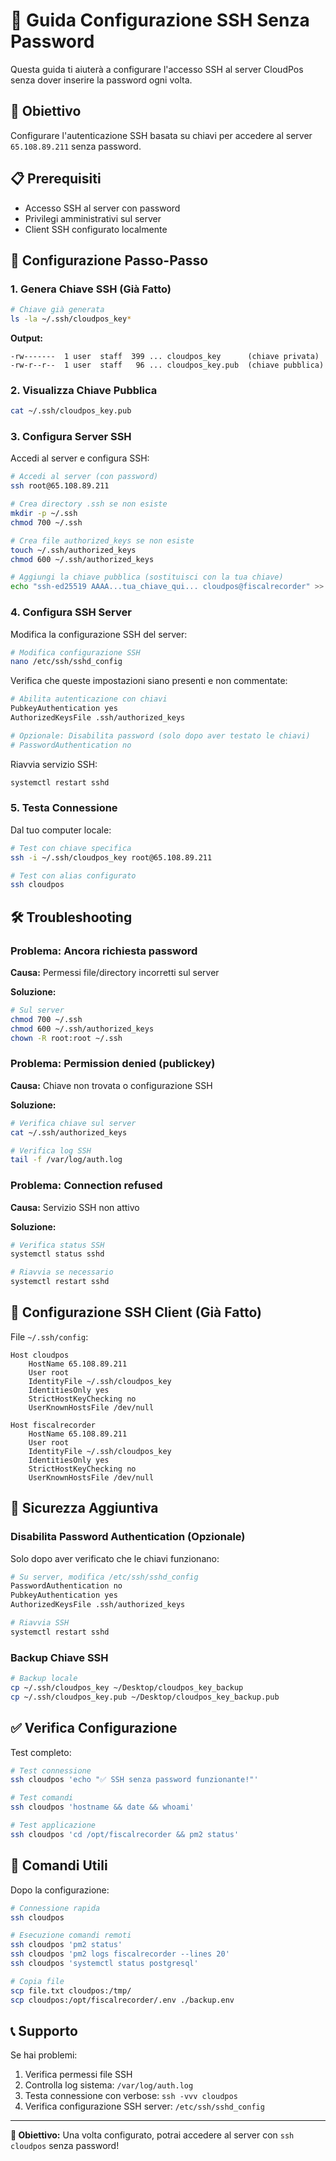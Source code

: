 # 🔑 Guida Configurazione SSH Senza Password

Questa guida ti aiuterà a configurare l'accesso SSH al server CloudPos senza dover inserire la password ogni volta.

## 🎯 Obiettivo

Configurare l'autenticazione SSH basata su chiavi per accedere al server `65.108.89.211` senza password.

## 📋 Prerequisiti

- Accesso SSH al server con password
- Privilegi amministrativi sul server
- Client SSH configurato localmente

## 🔧 Configurazione Passo-Passo

### 1. Genera Chiave SSH (Già Fatto)

```bash
# Chiave già generata
ls -la ~/.ssh/cloudpos_key*
```

**Output:**
```
-rw-------  1 user  staff  399 ... cloudpos_key      (chiave privata)
-rw-r--r--  1 user  staff   96 ... cloudpos_key.pub  (chiave pubblica)
```

### 2. Visualizza Chiave Pubblica

```bash
cat ~/.ssh/cloudpos_key.pub
```

### 3. Configura Server SSH

Accedi al server e configura SSH:

```bash
# Accedi al server (con password)
ssh root@65.108.89.211

# Crea directory .ssh se non esiste
mkdir -p ~/.ssh
chmod 700 ~/.ssh

# Crea file authorized_keys se non esiste
touch ~/.ssh/authorized_keys
chmod 600 ~/.ssh/authorized_keys

# Aggiungi la chiave pubblica (sostituisci con la tua chiave)
echo "ssh-ed25519 AAAA...tua_chiave_qui... cloudpos@fiscalrecorder" >> ~/.ssh/authorized_keys
```

### 4. Configura SSH Server

Modifica la configurazione SSH del server:

```bash
# Modifica configurazione SSH
nano /etc/ssh/sshd_config
```

Verifica che queste impostazioni siano presenti e non commentate:

```bash
# Abilita autenticazione con chiavi
PubkeyAuthentication yes
AuthorizedKeysFile .ssh/authorized_keys

# Opzionale: Disabilita password (solo dopo aver testato le chiavi)
# PasswordAuthentication no
```

Riavvia servizio SSH:

```bash
systemctl restart sshd
```

### 5. Testa Connessione

Dal tuo computer locale:

```bash
# Test con chiave specifica
ssh -i ~/.ssh/cloudpos_key root@65.108.89.211

# Test con alias configurato
ssh cloudpos
```

## 🛠️ Troubleshooting

### Problema: Ancora richiesta password

**Causa:** Permessi file/directory incorretti sul server

**Soluzione:**
```bash
# Sul server
chmod 700 ~/.ssh
chmod 600 ~/.ssh/authorized_keys
chown -R root:root ~/.ssh
```

### Problema: Permission denied (publickey)

**Causa:** Chiave non trovata o configurazione SSH

**Soluzione:**
```bash
# Verifica chiave sul server
cat ~/.ssh/authorized_keys

# Verifica log SSH
tail -f /var/log/auth.log
```

### Problema: Connection refused

**Causa:** Servizio SSH non attivo

**Soluzione:**
```bash
# Verifica status SSH
systemctl status sshd

# Riavvia se necessario
systemctl restart sshd
```

## 📝 Configurazione SSH Client (Già Fatto)

File `~/.ssh/config`:

```
Host cloudpos
    HostName 65.108.89.211
    User root
    IdentityFile ~/.ssh/cloudpos_key
    IdentitiesOnly yes
    StrictHostKeyChecking no
    UserKnownHostsFile /dev/null

Host fiscalrecorder
    HostName 65.108.89.211
    User root
    IdentityFile ~/.ssh/cloudpos_key
    IdentitiesOnly yes
    StrictHostKeyChecking no
    UserKnownHostsFile /dev/null
```

## 🔐 Sicurezza Aggiuntiva

### Disabilita Password Authentication (Opzionale)

Solo dopo aver verificato che le chiavi funzionano:

```bash
# Su server, modifica /etc/ssh/sshd_config
PasswordAuthentication no
PubkeyAuthentication yes
AuthorizedKeysFile .ssh/authorized_keys

# Riavvia SSH
systemctl restart sshd
```

### Backup Chiave SSH

```bash
# Backup locale
cp ~/.ssh/cloudpos_key ~/Desktop/cloudpos_key_backup
cp ~/.ssh/cloudpos_key.pub ~/Desktop/cloudpos_key_backup.pub
```

## ✅ Verifica Configurazione

Test completo:

```bash
# Test connessione
ssh cloudpos 'echo "✅ SSH senza password funzionante!"'

# Test comandi
ssh cloudpos 'hostname && date && whoami'

# Test applicazione
ssh cloudpos 'cd /opt/fiscalrecorder && pm2 status'
```

## 🚀 Comandi Utili

Dopo la configurazione:

```bash
# Connessione rapida
ssh cloudpos

# Esecuzione comandi remoti
ssh cloudpos 'pm2 status'
ssh cloudpos 'pm2 logs fiscalrecorder --lines 20'
ssh cloudpos 'systemctl status postgresql'

# Copia file
scp file.txt cloudpos:/tmp/
scp cloudpos:/opt/fiscalrecorder/.env ./backup.env
```

## 📞 Supporto

Se hai problemi:

1. Verifica permessi file SSH
2. Controlla log sistema: `/var/log/auth.log`
3. Testa connessione con verbose: `ssh -vvv cloudpos`
4. Verifica configurazione SSH server: `/etc/ssh/sshd_config`

---

**🎯 Obiettivo:** Una volta configurato, potrai accedere al server con `ssh cloudpos` senza password!
